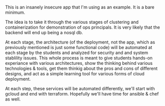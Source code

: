 This is an insanely insecure app that I'm using as an example.  It is a bare minimum.  

The idea is to take it through the various stages of clustering and containerization for demonstration of ops principals.
It is very likely that the backend will end up being a nosql db.

At each stage, the architecture (of the deployment, not the app, which as previously mentioned is just some functional code) will be automated at each stage by the students and analyzed for security and and system stablility issues.  This whole process is meant to give students hands-on experiance with various architectures, show the thinking behind various technologies & tools, get them thinkig about the pros and cons of different designs, and act as a simple learning tool for various forms of cloud deployment.

At each step, these services will be automated differently, we'll start with gcloud and end with terraform.  Hopefully we'll have time for ansible & chef as well.
